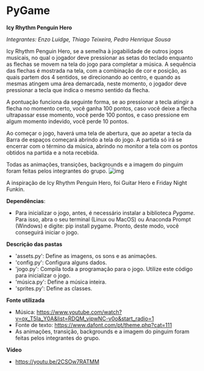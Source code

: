 # PyGame


**Icy Rhythm Penguin Hero**

_Integrantes:  Enzo Luidge, Thiago Teixeira, Pedro Henrique Sousa_

Icy Rhythm Penguin Hero, se a semelha à jogabilidade de outros jogos musicais, no qual o jogador deve pressionar as setas do teclado enquanto as flechas se movem na tela do jogo para completar a música. A sequência das flechas é mostrada na tela, com a combinação de cor e posição, as quais partem dos 4 sentidos, se direcionando ao centro, e quando as mesmas atingem uma área demarcada, neste momento, o jogador deve pressionar a tecla que indica o mesmo sentido da flecha.

A pontuação funciona da seguinte forma, se ao pressionar a tecla atingir a flecha no momento certo, você ganha 100 pontos, caso você deixe a flecha ultrapassar esse momento, você perde 100 pontos, e caso pressione em algum momento indevido, você perde 10 pontos.

Ao começar o jogo, haverá uma tela de abertura, que ao apetar a tecla da Barra de espaços começará abrindo a tela do jogo. A partida só irá se encerrar com o término da música, abrindo no monitor a tela com os pontos obtidos na partida e a nota recebida.

Todas as animações, transições, backgrounds e a imagem do pinguim foram feitas pelos integrantes do grupo.
![img](https://imgur.com/a/YpUHEZ6)


A inspiração de Icy Rhythm Penguin Hero, foi Guitar Hero e Friday Night Funkin.

**Dependências**:
 - Para inicializar o jogo, antes, é necessário instalar a biblioteca _Pygame_. Para isso, abra o seu terminal (Linux ou MacOS) ou Anaconda Prompt (Windows) e digite: pip install pygame. Pronto, deste modo, você conseguirá iniciar o jogo.

**Descrição das pastas**
 - 'assets.py': Define as imagens, os sons e as animações.
 - 'config.py': Configura alguns dados.
 - 'jogo.py': Compila toda a programação para o jogo. Utilize este código para inicializar o jogo.
 - 'música.py': Define a música inteira.
 - 'sprites.py': Define as classes.

**Fonte utilizada**
 - Música: https://www.youtube.com/watch?v=ox_T5Ia_Y0A&list=RDQM_yipwNC-v0o&start_radio=1
 - Fonte de texto: https://www.dafont.com/pt/theme.php?cat=111
 - As animações, transição, backgrounds e a imagem do pinguim foram feitas pelos integrantes do grupo.

**Vídeo**
 - https://youtu.be/2CSOw7RATMM
 